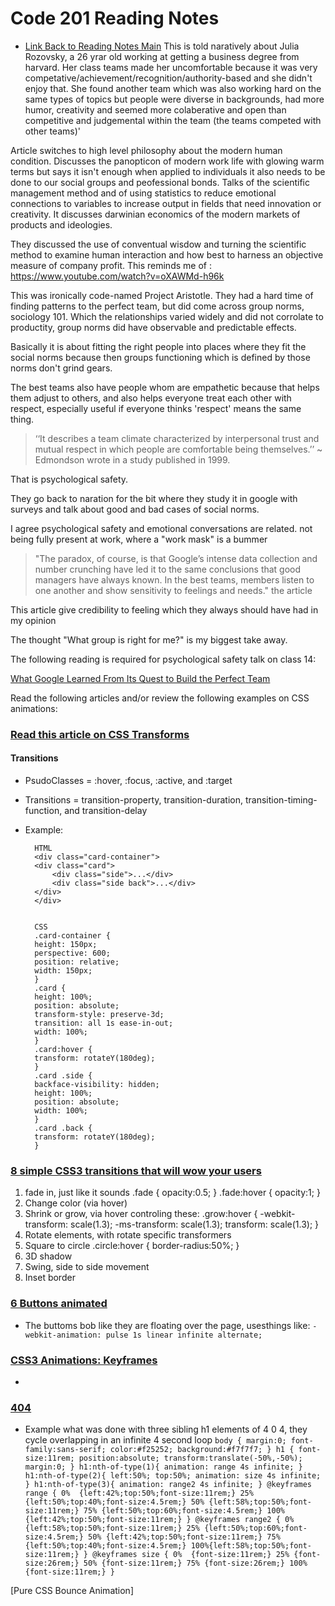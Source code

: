 # Code 201 Reading Notes

* [Link Back to Reading Notes Main](https://pale-crusader.github.io/reading-notes)
This is told naratively about Julia Rozovsky, a 26 yrar old working at getting a business degree from harvard. Her class teams made her uncomfortable because it was very competative/achievement/recognition/authority-based and she didn't enjoy that.
She found another team which was also working hard on the same types of topics but people were diverse in backgrounds, had more humor, creativity and seemed more colaberative and open than competitive and judgemental within the team (the teams competed with other teams)'

Article switches to high level philosophy about the modern human condition. Discusses the panopticon of modern work life with glowing warm  terms but says it isn't enough when applied to individuals it also needs to be done to our social groups and peofessional bonds. Talks of the scientific management method and of using statistics to reduce emotional connections to variables to increase output in fields that need innovation or creativity. It discusses darwinian economics of the modern markets of products and ideologies.

They discussed the use of conventual wisdow and turning the scientific method to examine human interaction and how best to harness an objective measure of company profit. This reminds me of : https://www.youtube.com/watch?v=oXAWMd-h96k

This was ironically code-named Project Aristotle. They had a hard time of finding patterns to the perfect team, but did come across group norms, sociology 101. Which the relationships varied widely and did not corrolate to productity, group norms did have observable and predictable effects.

Basically it is about fitting the right people into places where they fit the social norms because then groups functioning which is defined by those norms don't grind gears.

The best teams also have people whom are empathetic because that helps them adjust to others, and also helps everyone treat each other with respect, especially useful if everyone thinks 'respect' means the same thing.

> ‘‘It describes a team climate characterized by interpersonal trust and mutual respect in which people are comfortable being themselves.’’ ~ Edmondson wrote in a study published in 1999.

That is psychological safety.

They go back to naration for the bit where they study it in google with surveys and talk about good and bad cases of social norms.

I agree psychological safety and emotional conversations are related. not being fully present at work, where a "work mask" is a bummer

> "The paradox, of course, is that Google’s intense data collection and number crunching have led it to the same conclusions that good managers have always known. In the best teams, members listen to one another and show sensitivity to feelings and needs." the article

This article give credibility to feeling which they always should have had in my opinion

The thought "What group is right for me?" is my biggest take away.

The following reading is required for psychological safety talk on class 14:

[What Google Learned From Its Quest to Build the Perfect Team](https://www.nytimes.com/2016/02/28/magazine/what-google-learned-from-its-quest-to-build-the-perfect-team.html)


Read the following articles and/or review the following examples on CSS animations:

### [Read this article on CSS Transforms](https://learn.shayhowe.com/advanced-html-css/css-transforms/)

#### Transitions
* PsudoClasses = :hover, :focus, :active, and :target
* Transitions = transition-property, transition-duration, transition-timing-function, and transition-delay


* Example:

        HTML
        <div class="card-container">
        <div class="card">
            <div class="side">...</div>
            <div class="side back">...</div>
        </div>
        </div>

                        
        CSS
        .card-container {
        height: 150px;
        perspective: 600;
        position: relative;
        width: 150px;
        }
        .card {
        height: 100%;
        position: absolute;
        transform-style: preserve-3d;
        transition: all 1s ease-in-out;
        width: 100%;
        }
        .card:hover {
        transform: rotateY(180deg);
        }
        .card .side {
        backface-visibility: hidden;
        height: 100%;
        position: absolute;
        width: 100%;
        }
        .card .back {
        transform: rotateY(180deg);
        }


### [8 simple CSS3 transitions that will wow your users](https://www.webdesignerdepot.com/2014/05/8-simple-css3-transitions-that-will-wow-your-users/)
1. fade in, just like it sounds
        .fade {
            opacity:0.5;
        }
        .fade:hover {
        opacity:1;
        }
2. Change color (via hover)
3. Shrink or grow, via hover controling these:
        .grow:hover {
            -webkit-transform: scale(1.3);
            -ms-transform: scale(1.3);
            transform: scale(1.3);
        }
4. Rotate elements, with rotate specific transformers
5. Square to circle
        .circle:hover {
        border-radius:50%;
        }
6.  3D shadow
7. Swing, side to side movement
8. Inset border


### [6 Buttons animated](https://codepen.io/retyui/pen/ByoaXV)
* The buttoms bob like they are floating over the page, usesthings like: ```-webkit-animation: pulse 1s linear infinite alternate;```
### [CSS3 Animations: Keyframes](https://codepen.io/akshaychauhan/pen/oAfae)
* 
### [404](https://codepen.io/kieranfivestars/pen/MYdQxX)
* Example what was done with three sibling h1 elements of 4 0 4, they cycle overlapping in an infinite 4 second loop
            ```body {
            margin:0;
            font-family:sans-serif;
            color:#f25252;
            background:#f7f7f7;
            }
            h1 {
            font-size:11rem;
            position:absolute;
            transform:translate(-50%,-50%);
            margin:0;
            }
            h1:nth-of-type(1){
            animation: range 4s infinite;
            }
            h1:nth-of-type(2){
            left:50%;
            top:50%;
            animation: size 4s infinite;
            }
            h1:nth-of-type(3){
            animation: range2 4s infinite;
            }
            @keyframes range {
            0%  {left:42%;top:50%;font-size:11rem;}
            25% {left:50%;top:40%;font-size:4.5rem;}
            50% {left:58%;top:50%;font-size:11rem;}
            75% {left:50%;top:60%;font-size:4.5rem;}
            100%{left:42%;top:50%;font-size:11rem;}
            }
            @keyframes range2 {
            0%  {left:58%;top:50%;font-size:11rem;}
            25% {left:50%;top:60%;font-size:4.5rem;}
            50% {left:42%;top:50%;font-size:11rem;}
            75% {left:50%;top:40%;font-size:4.5rem;}
            100%{left:58%;top:50%;font-size:11rem;}
            }
            @keyframes size {
            0%  {font-size:11rem;}
            25% {font-size:26rem;}
            50% {font-size:11rem;}
            75% {font-size:26rem;}
            100%{font-size:11rem;}
            }```



















[Pure CSS Bounce Animation]